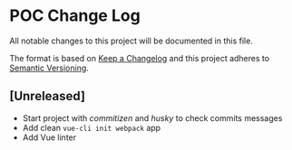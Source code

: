 # POC Change Log

All notable changes to this project will be documented in this file.

The format is based on [Keep a Changelog](http://keepachangelog.com/) and this project adheres to [Semantic Versioning](http://semver.org/).

## [Unreleased]

- Start project with _commitizen_ and _husky_ to check commits messages
- Add clean `vue-cli init webpack` app
- Add Vue linter
